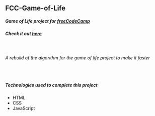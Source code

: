 ## FCC-Game-of-Life
##### Game of Life project for [freeCodeCamp](https://www.freecodecamp.org/)
##### Check it out [here](https://mot01.github.io/FCC-Game-of-Life-2/)

<br/>

###### A rebuild of the algorithm for the game of life project to make it faster

<br/>

##### Technologies used to complete this project
- HTML
- CSS
- JavaScript
